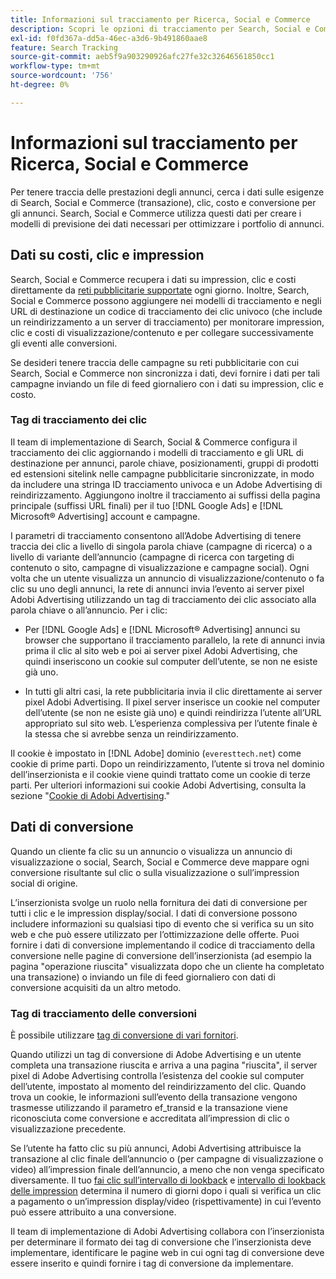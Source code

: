 ```yaml
---
title: Informazioni sul tracciamento per Ricerca, Social e Commerce
description: Scopri le opzioni di tracciamento per Search, Social e Commerce.
exl-id: f0fd367a-dd5a-46ec-a3d6-9b491860aae8
feature: Search Tracking
source-git-commit: aeb5f9a903290926afc27fe32c32646561850cc1
workflow-type: tm+mt
source-wordcount: '756'
ht-degree: 0%

---
```


# Informazioni sul tracciamento per Ricerca, Social e Commerce

Per tenere traccia delle prestazioni degli annunci, cerca i dati sulle esigenze di Search, Social e Commerce (transazione), clic, costo e conversione per gli annunci. Search, Social e Commerce utilizza questi dati per creare i modelli di previsione dei dati necessari per ottimizzare i portfolio di annunci.

## Dati su costi, clic e impression

Search, Social e Commerce recupera i dati su impression, clic e costi direttamente da [reti pubblicitarie supportate](/help/search-social-commerce/introduction/supported-inventory.md) ogni giorno. Inoltre, Search, Social e Commerce possono aggiungere nei modelli di tracciamento e negli URL di destinazione un codice di tracciamento dei clic univoco (che include un reindirizzamento a un server di tracciamento) per monitorare impression, clic e costi di visualizzazione/contenuto e per collegare successivamente gli eventi alle conversioni.

Se desideri tenere traccia delle campagne su reti pubblicitarie con cui Search, Social e Commerce non sincronizza i dati, devi fornire i dati per tali campagne inviando un file di feed giornaliero con i dati su impression, clic e costo.

### Tag di tracciamento dei clic

Il team di implementazione di Search, Social &amp; Commerce configura il tracciamento dei clic aggiornando i modelli di tracciamento e gli URL di destinazione per annunci, parole chiave, posizionamenti, gruppi di prodotti ed estensioni sitelink nelle campagne pubblicitarie sincronizzate, in modo da includere una stringa ID tracciamento univoca e un Adobe Advertising di reindirizzamento. Aggiungono inoltre il tracciamento ai suffissi della pagina principale (suffissi URL finali) per il tuo [!DNL Google Ads] e [!DNL Microsoft® Advertising] account e campagne.

I parametri di tracciamento consentono all’Adobe Advertising di tenere traccia dei clic a livello di singola parola chiave (campagne di ricerca) o a livello di variante dell’annuncio (campagne di ricerca con targeting di contenuto o sito, campagne di visualizzazione e campagne social). Ogni volta che un utente visualizza un annuncio di visualizzazione/contenuto o fa clic su uno degli annunci, la rete di annunci invia l’evento ai server pixel Adobi Advertising utilizzando un tag di tracciamento dei clic associato alla parola chiave o all’annuncio. Per i clic:

* Per [!DNL Google Ads] e [!DNL Microsoft® Advertising] annunci su browser che supportano il tracciamento parallelo, la rete di annunci invia prima il clic al sito web e poi ai server pixel Adobi Advertising, che quindi inseriscono un cookie sul computer dell’utente, se non ne esiste già uno.

* In tutti gli altri casi, la rete pubblicitaria invia il clic direttamente ai server pixel Adobi Advertising. Il pixel server inserisce un cookie nel computer dell’utente (se non ne esiste già uno) e quindi reindirizza l’utente all’URL appropriato sul sito web. L’esperienza complessiva per l’utente finale è la stessa che si avrebbe senza un reindirizzamento.

Il cookie è impostato in [!DNL Adobe] dominio (`everesttech.net`) come cookie di prime parti. Dopo un reindirizzamento, l’utente si trova nel dominio dell’inserzionista e il cookie viene quindi trattato come un cookie di terze parti. Per ulteriori informazioni sui cookie Adobi Advertising, consulta la sezione &quot;[Cookie di Adobi Advertising](https://experienceleague.adobe.com/docs/core-services/interface/ec-cookies/cookies-advertising-cloud.html).&quot;

## Dati di conversione

Quando un cliente fa clic su un annuncio o visualizza un annuncio di visualizzazione o social, Search, Social e Commerce deve mappare ogni conversione risultante sul clic o sulla visualizzazione o sull’impression social di origine.

L’inserzionista svolge un ruolo nella fornitura dei dati di conversione per tutti i clic e le impression display/social. I dati di conversione possono includere informazioni su qualsiasi tipo di evento che si verifica su un sito web e che può essere utilizzato per l’ottimizzazione delle offerte. Puoi fornire i dati di conversione implementando il codice di tracciamento della conversione nelle pagine di conversione dell’inserzionista (ad esempio la pagina &quot;operazione riuscita&quot; visualizzata dopo che un cliente ha completato una transazione) o inviando un file di feed giornaliero con dati di conversione acquisiti da un altro metodo.

### Tag di tracciamento delle conversioni

È possibile utilizzare [tag di conversione di vari fornitori](/help/search-social-commerce/tracking/conversion-tracking-about.md).

Quando utilizzi un tag di conversione di Adobe Advertising e un utente completa una transazione riuscita e arriva a una pagina &quot;riuscita&quot;, il server pixel di Adobe Advertising controlla l’esistenza del cookie sul computer dell’utente, impostato al momento del reindirizzamento del clic. Quando trova un cookie, le informazioni sull’evento della transazione vengono trasmesse utilizzando il parametro ef_transid e la transazione viene riconosciuta come conversione e accreditata all’impression di clic o visualizzazione precedente.

Se l’utente ha fatto clic su più annunci, Adobi Advertising attribuisce la transazione al clic finale dell’annuncio o (per campagne di visualizzazione o video) all’impression finale dell’annuncio, a meno che non venga specificato diversamente. Il tuo [fai clic sull’intervallo di lookback](/help/search-social-commerce/glossary.md#c-d) e [intervallo di lookback delle impression](/help/search-social-commerce/glossary.md#i-j) determina il numero di giorni dopo i quali si verifica un clic a pagamento o un’impression display/video (rispettivamente) in cui l’evento può essere attribuito a una conversione.

Il team di implementazione di Adobi Advertising collabora con l’inserzionista per determinare il formato dei tag di conversione che l’inserzionista deve implementare, identificare le pagine web in cui ogni tag di conversione deve essere inserito e quindi fornire i tag di conversione da implementare.
